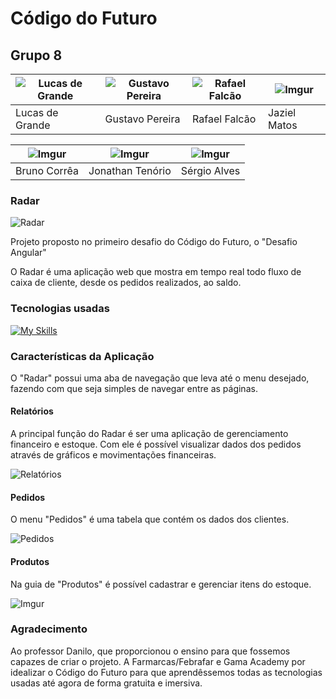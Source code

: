 # Código do Futuro

## Grupo 8
| ![Lucas de Grande](https://imgur.com/CswB4ro.png) |![Gustavo Pereira](https://imgur.com/OBxciGL.png) | ![Rafael Falcão](https://imgur.com/8BeJW9T.png) |![Imgur](https://imgur.com/fknXU6Y.png) |
|--|--|--|--|
| Lucas de Grande |Gustavo Pereira |Rafael Falcão |Jaziel Matos |

| ![Imgur](https://imgur.com/meggCFb.png) |![Imgur](https://imgur.com/8nRoP5m.png) | ![Imgur](https://imgur.com/6NZQs6X.png ) 
|--|--|--|
|Bruno Corrêa|Jonathan Tenório|Sérgio Alves|



### Radar

![Radar](https://imgur.com/voecUND.png)

Projeto proposto no primeiro desafio do Código do Futuro, o "Desafio Angular"

O Radar é uma aplicação web que mostra em tempo real todo fluxo de caixa de cliente, desde os pedidos realizados, ao saldo.

### Tecnologias usadas
[![My Skills](https://skillicons.dev/icons?i=angular,nodejs,typescript,bootstrap,git,github,figma)](https://skillicons.dev)


### Características da Aplicação

O "Radar" possui uma aba de navegação que leva até o menu desejado, fazendo com que seja simples de navegar entre as páginas.

#### Relatórios

A principal função do Radar é ser uma aplicação de gerenciamento financeiro e estoque. 
Com ele é possível visualizar dados dos pedidos através de gráficos e movimentações financeiras.


![Relatórios](https://i.imgur.com/V0KofCP.jpg)

#### Pedidos

O menu "Pedidos" é uma tabela que contém os dados dos clientes. 

![Pedidos](https://i.imgur.com/3nVdaXG.jpg)

#### Produtos

Na guia de "Produtos" é possível cadastrar e gerenciar itens do estoque.

![Imgur](https://i.imgur.com/KCfx0a5.png)

### Agradecimento

Ao professor Danilo, que proporcionou o ensino para que fossemos capazes de criar o projeto. A Farmarcas/Febrafar e Gama Academy por idealizar o Código do Futuro para que aprendêssemos todas as tecnologias usadas até agora de forma gratuita e imersiva. 
